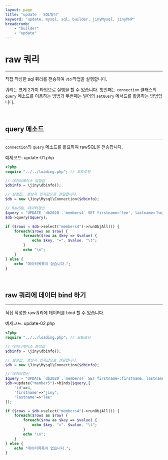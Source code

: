 ```yaml
---
layout: page
title: "update - SQL빌더"
keyword: "update, mysql, sql, builder, jinyMysql, jinyPHP"
breadcrumb:
    - "builder"
    - "update"
---
```


# raw 쿼리
---
직접 작성한 sql 쿼리를 전송하여 `갱신`작업을 실행합니다.

쿼리는 크게 2가지 타입으로 실행을 할 수 있습니다. 
첫번째는 `connection` 클래스의 `query` 메소드를 이용하는 방법과 
두번째는 빌더의 `setQuery` 메서드를 활용하는 방법입니다.

<br>

## query 메소드
---
`connection`의 `query` 메소드를 활요하여 rawSQL을 전송합니다.


예제코드: update-01.php
```php
<?php
require "../../loading.php"; // 오토로딩

// 데이터베이스 설정값
$dbinfo = \jiny\dbinfo();

// 설정값, 생성자 인자값으로 전달합니다.
$db = new \Jiny\Mysql\Connection($dbinfo);

// RawSQL 데이터갱신
$query = "UPDATE `db2020`.`members4` SET firstname='lee', lastname='hojin' where id=3;";
$db->query($query);

if ($rows = $db->select("members4")->runObjAll()) {
    foreach($rows as $row) {
        foreach($row as $key => $value) {
            echo $key. "=". $value. "\t";
        }
        echo "\n";
    }
} else {
    echo "데이터목록이 없습니다.";
}
```

<br>

## raw 쿼리에 데이터 bind 하기
---
직접 작성한 raw쿼리에 데이터를 bind 할 수 있습니다.



예제코드: update-02.php
```php
<?php
require "../../loading.php"; // 오토로딩

// 데이터베이스 설정값
$dbinfo = \jiny\dbinfo();

// 설정값, 생성자 인자값으로 전달합니다.
$db = new \Jiny\Mysql\Connection($dbinfo);

// 데이터갱신
$query = "UPDATE `db2020`.`members4` SET firstname=:firstname, lastname=:lastname where id=:id;";
$db->update("member5")->binds($query,[
    'id'=>4,
    'firstname'=>"jiny",
    'lastname'=>"lee"
]);

if ($rows = $db->select("members4")->runObjAll()) {
    foreach($rows as $row) {
        foreach($row as $key => $value) {
            echo $key. "=". $value. "\t";
        }
        echo "\n";
    }
} else {
    echo "데이터목록이 없습니다.";
}
```